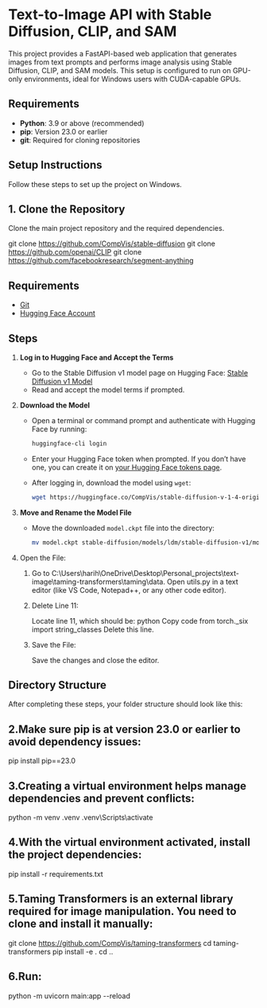 # Text-to-Image API with Stable Diffusion, CLIP, and SAM

This project provides a FastAPI-based web application that generates images from text prompts and performs image analysis using Stable Diffusion, CLIP, and SAM models. This setup is configured to run on GPU-only environments, ideal for Windows users with CUDA-capable GPUs.

## Requirements

- **Python**: 3.9 or above (recommended)
- **pip**: Version 23.0 or earlier
- **git**: Required for cloning repositories

## Setup Instructions


Follow these steps to set up the project on Windows.

## 1. Clone the Repository

Clone the main project repository and the required dependencies.


git clone https://github.com/CompVis/stable-diffusion
git clone https://github.com/openai/CLIP
git clone https://github.com/facebookresearch/segment-anything

## Requirements

- [Git](https://git-scm.com/)
- [Hugging Face Account](https://huggingface.co/join)

## Steps

1. **Log in to Hugging Face and Accept the Terms**

   - Go to the Stable Diffusion v1 model page on Hugging Face: [Stable Diffusion v1 Model](https://huggingface.co/CompVis/stable-diffusion-v-1-4-original)
   - Read and accept the model terms if prompted.

2. **Download the Model**

   - Open a terminal or command prompt and authenticate with Hugging Face by running:
     ```bash
     huggingface-cli login
     ```
   - Enter your Hugging Face token when prompted. If you don’t have one, you can create it on [your Hugging Face tokens page](https://huggingface.co/settings/tokens).

   - After logging in, download the model using `wget`:
     ```bash
     wget https://huggingface.co/CompVis/stable-diffusion-v-1-4-original/resolve/main/sd-v1-4.ckpt -O model.ckpt
     ```

3. **Move and Rename the Model File**

   - Move the downloaded `model.ckpt` file into the directory:
     ```bash
     mv model.ckpt stable-diffusion/models/ldm/stable-diffusion-v1/model.ckpt
     ```
4. Open the File:

    1. Go to C:\Users\harih\OneDrive\Desktop\Personal_projects\text-image\taming-transformers\taming\data\.
    Open utils.py in a text editor (like VS Code, Notepad++, or any other code editor).
    
    2. Delete Line 11:

        Locate line 11, which should be:
        python
        Copy code
        from torch._six import string_classes
        Delete this line.

    3. Save the File:

        Save the changes and close the editor.

## Directory Structure

After completing these steps, your folder structure should look like this:

## 2.Make sure pip is at version 23.0 or earlier to avoid dependency issues:
pip install pip==23.0

## 3.Creating a virtual environment helps manage dependencies and prevent conflicts:
python -m venv .venv
.venv\Scripts\activate

## 4.With the virtual environment activated, install the project dependencies:
pip install -r requirements.txt

## 5.Taming Transformers is an external library required for image manipulation. You need to clone and install it manually:
git clone https://github.com/CompVis/taming-transformers
cd taming-transformers
pip install -e .
cd ..

## 6.Run:
python -m uvicorn main:app --reload

```bash
